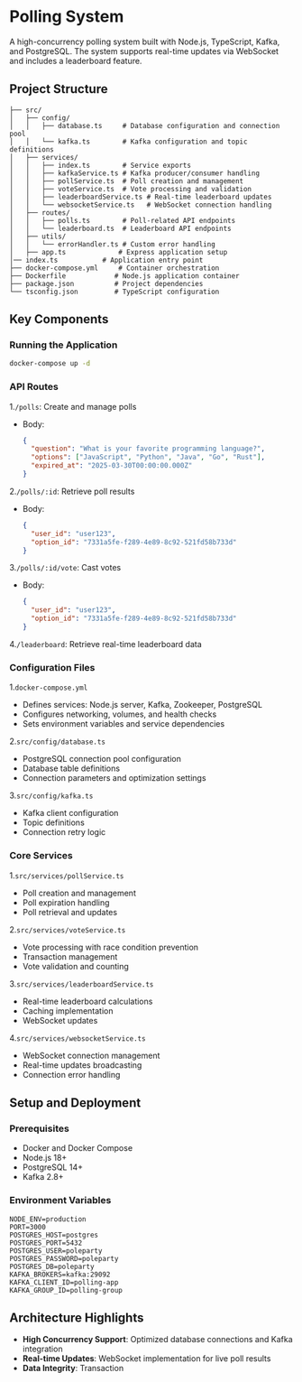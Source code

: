 # Polling System

A high-concurrency polling system built with Node.js, TypeScript, Kafka, and PostgreSQL. The system supports real-time updates via WebSocket and includes a leaderboard feature.

## Project Structure

```
├── src/
│   ├── config/
│   │   ├── database.ts     # Database configuration and connection pool
│   │   └── kafka.ts        # Kafka configuration and topic definitions
│   ├── services/
│   │   ├── index.ts        # Service exports
│   │   ├── kafkaService.ts # Kafka producer/consumer handling
│   │   ├── pollService.ts  # Poll creation and management
│   │   ├── voteService.ts  # Vote processing and validation
│   │   ├── leaderboardService.ts # Real-time leaderboard updates
│   │   └── websocketService.ts   # WebSocket connection handling
│   ├── routes/
│   │   ├── polls.ts        # Poll-related API endpoints
│   │   └── leaderboard.ts  # Leaderboard API endpoints
│   ├── utils/
│   │   └── errorHandler.ts # Custom error handling
│   ├── app.ts             # Express application setup
│── index.ts           # Application entry point
├── docker-compose.yml     # Container orchestration
├── Dockerfile            # Node.js application container
├── package.json          # Project dependencies
└── tsconfig.json         # TypeScript configuration
```

## Key Components

### Running the Application

```bash
docker-compose up -d
```

### API Routes

1.`/polls`: Create and manage polls

- Body:

  ```json
  {
    "question": "What is your favorite programming language?",
    "options": ["JavaScript", "Python", "Java", "Go", "Rust"],
    "expired_at": "2025-03-30T00:00:00.000Z"
  }
  ```

2.`/polls/:id`: Retrieve poll results

- Body:

  ```json
  {
    "user_id": "user123",
    "option_id": "7331a5fe-f289-4e89-8c92-521fd58b733d"
  }
  ```

3.`/polls/:id/vote`: Cast votes

- Body:

  ```json
  {
    "user_id": "user123",
    "option_id": "7331a5fe-f289-4e89-8c92-521fd58b733d"
  }
  ```

4.`/leaderboard`: Retrieve real-time leaderboard data

### Configuration Files

1.`docker-compose.yml`

- Defines services: Node.js server, Kafka, Zookeeper, PostgreSQL
- Configures networking, volumes, and health checks
- Sets environment variables and service dependencies

2.`src/config/database.ts`

- PostgreSQL connection pool configuration
- Database table definitions
- Connection parameters and optimization settings

3.`src/config/kafka.ts`

- Kafka client configuration
- Topic definitions
- Connection retry logic

### Core Services

1.`src/services/pollService.ts`

- Poll creation and management
- Poll expiration handling
- Poll retrieval and updates

2.`src/services/voteService.ts`

- Vote processing with race condition prevention
- Transaction management
- Vote validation and counting

3.`src/services/leaderboardService.ts`

- Real-time leaderboard calculations
- Caching implementation
- WebSocket updates

4.`src/services/websocketService.ts`

- WebSocket connection management
- Real-time updates broadcasting
- Connection error handling

## Setup and Deployment

### Prerequisites

- Docker and Docker Compose
- Node.js 18+
- PostgreSQL 14+
- Kafka 2.8+

### Environment Variables

```env
NODE_ENV=production
PORT=3000
POSTGRES_HOST=postgres
POSTGRES_PORT=5432
POSTGRES_USER=poleparty
POSTGRES_PASSWORD=poleparty
POSTGRES_DB=poleparty
KAFKA_BROKERS=kafka:29092
KAFKA_CLIENT_ID=polling-app
KAFKA_GROUP_ID=polling-group
```

## Architecture Highlights

- **High Concurrency Support**: Optimized database connections and Kafka integration
- **Real-time Updates**: WebSocket implementation for live poll results
- **Data Integrity**: Transaction
